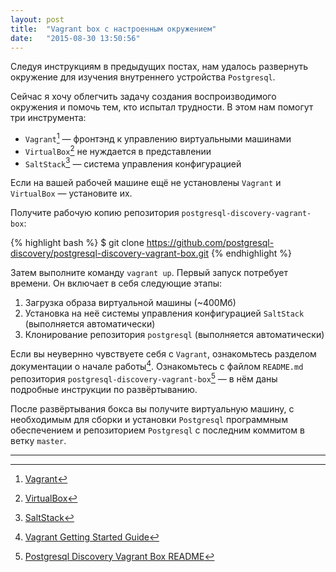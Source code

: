 ```yaml
---
layout: post
title:  "Vagrant box с настроенным окружением"
date:   "2015-08-30 13:50:56"
---
```

Следуя инструкциям в предыдущих постах, нам удалось развернуть окружение для изучения внутреннего устройства ``Postgresql``.

Сейчас я хочу облегчить задачу создания воспроизводимого окружения и помочь тем, кто испытал трудности.
В этом нам помогут три инструмента:

* ``Vagrant``[^vagrant] &mdash; фронтэнд к управлению виртуальными машинами
* ``VirtualBox``[^vbox] не нуждается в представлении
* ``SaltStack``[^saltstack] &mdash; система управления конфигурацией

Если на вашей рабочей машине ещё не установлены ``Vagrant`` и ``VirtualBox`` &mdash; установите их.

Получите рабочую копию репозитория ``postgresql-discovery-vagrant-box``:

{% highlight bash %}
$ git clone https://github.com/postgresql-discovery/postgresql-discovery-vagrant-box.git
{% endhighlight %}

Затем выполните команду ``vagrant up``.
Первый запуск потребует времени. Он включает в себя следующие этапы:

1. Загрузка образа виртуальной машины (~400Мб)
2. Установка на неё системы управления конфигурацией ``SaltStack`` (выполняется автоматически)
3. Клонирование репозитория ``postgresql`` (выполняется автоматически)

Если вы неувернно чувствуете себя с ``Vagrant``, ознакомьтесь разделом документации о начале работы[^vagrant-getting-started].
Ознакомьтесь с файлом ``README.md`` репозитория ``postgresql-discovery-vagrant-box``[^readme] &mdash; в нём даны подробные инструкции по развёртыванию.

После развёртывания бокса вы получите виртуальную машину, с необходимым для сборки и установки ``Postgresql`` программным обеспечением и репозиторием ``Postgresql`` с последним коммитом в ветку ``master``.

---

[^vagrant]: [Vagrant](https://www.vagrantup.com)
[^vbox]: [VirtualBox](https://www.virtualbox.org)
[^saltstack]: [SaltStack](http://saltstack.com)
[^vagrant-getting-started]: [Vagrant Getting Started Guide](https://docs.vagrantup.com/v2/getting-started/index.html)
[^readme]: [Postgresql Discovery Vagrant Box README](https://github.com/postgresql-discovery/postgresql-discovery-vagrant-box/blob/master/README.md)
